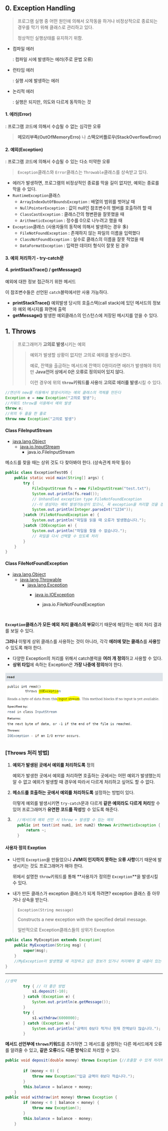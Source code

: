 ## 0.  Exception Handling

> 프로그램 실행 중 어떤 원인에 의해서 오작동을 하거나 비정상적으로 종료되는 경우를 막기 위해 클래스로 관리하고 있다. 
>
> 정상적인 실행상태를 유지하기 위함.

- 컴파일 에러

  : 컴파일 시에 발생하는 에러(주로 문법 오류)

- 런타임 에러

  : 실행 시에 발생하는 에러

- 논리적 에러

  : 실행은 되지만, 의도와 다르게 동작하는 것

#### 1. 에러(Error)

: 프로그램 코드에 의해서 수습될 수 없는 심각한 오류

> **메모리부족(OutOfMemoryErro)** 나 **스택오버플로우(StackOverflowError)**

#### 2. 예외(Exception)

: 프로그램 코드에 의해서 수습될 수 있는 다소 미약한 오류

> `Exception`클래스와 `Error`클래스는 `Throwable`클래스를 상속받고 있다.

* 에러가 발생하면, 프로그램의 비정상적인 종료를 막을 길이 없지만, 예외는 종료를 막을 수 있다.
* `RuntimeException`클래스
  * `ArrayIndexOutOfBoundsException` : 배열의 범위를 벗어날 때
  * `NullPointerException` : 값이 null인 참조변수의 멤버를 호출하려 할 때
  * `ClassCastException` : 클래스간의 형변환을 잘못했을 때
  * `ArithmeticException` : 정수를 0으로 나누려고 했을 때
* `Exception`클래스 (사용자들의 동작에 의해서 발생하는 경우 多)
  * `FileNotFoundException` : 존재하지 않는 파일의 이름을 입력했다
  * `ClassNotFoundException` : 실수로 클래스의 이름을 잘못 적었을 때
  * `DataFormatException` : 입력한 데이터 형식이 잘못 된 경우

#### 3. 예외 처리하기 - try-catch문

#### 4. printStackTrace() / getMessage()

예외에 대한 정보 접근하기 위한 메서드

이 참조변수들은 선언된 `catch`블럭에서만 사용 가능하다.

* **printStackTrace()** 예외발생 당시의 호출스택(call stack)에 있던 메서드의 정보와 예외 메시지를 화면에 출력
*  **getMessage()** 발생한 예외클래스의 인스턴스에 저장된 메시지를 얻을 수 있다.

##  1.  Throws

> 프로그래머가 **고의로 발생**시키는 예외
>
> > 예외가 발생할 상황이 없지만 고의로 예외를 발생시켰다.
> >
> > 예로, 잔액을 출금하는 메서드에 잔액이 0원이라면 에러가 발생해야 하지만 **Java언어 상에서 0은 오류로 정의되어 있지 않다.**
> >
> > 이런 경우에 위의 **`throw`키워드를 사용**해 **고의로 에러를 발생**시킬 수 있다.

```java
//연산자 new를 이용해서 발생시키려는 예외 클래스의 객체를 만든다
Exception e = new Exception("고의로 발생");
//키워드 throw를 이용해서 예외 발생
throw e;
//위의 두 줄을 한 줄로
throw new Exception("고의로 발생")
```



#### Class FileInputStream 

- [java.lang.Object](../../java/lang/Object.html)
   - [java.io.InputStream](../../java/io/InputStream.html)
     - java.io.FileInputStream

메소드를 찾을 때는 상위 것도 다 찾아봐야 한다. (상속관계 파악 필수)

```java
public class ExceptionTest05 {
	public static void main(String[] args) {
		try {
			FileInputStream fs = new FileInputStream("test.txt");
			System.out.println(fs.read());
			// Unhandled exception type FileNotFoundException
			//-이 생성자는 예외 발생가능성이 있으니, 꼭 exception을 처리할 것을 경고해주는 것.
			System.out.println(Integer.parseInt("1234"));
		}catch (FileNotFoundException e) {
			System.out.println("파일을 읽을 때 오류가 발생했습니다.");
		}catch (IOException e) {
			System.out.println("파일을 찾을 수 없습니다.");
			// 파일을 다시 선택할 수 있도록 처리
		}
	}
}
```

####  Class FileNotFoundException

- [java.lang.Object](../../java/lang/Object.html)
   - [java.lang.Throwable](../../java/lang/Throwable.html)
     - [java.lang.Exception](../../java/lang/Exception.html)
        - [java.io.IOException](../../java/io/IOException.html)
          
           - java.io.FileNotFoundException	
           
             ​	

**`Exception`클래스가 모든 예외 처리 클래스의 부모**이기 때문에 해당하는 예외 처리 결과를 보일 수 있다.

 **그러나** 이렇게 상위 클래스를 사용하는 것이 아니라, 각각 **에러에 맞는 클래스**를 **사용**할 수 있도록 해야 한다.

- 다양한 Exception의 처리를 위해서 catch블럭을 **여러 개 정의**하고 사용할 수 있다.
- **상위 타입**에 속하는 Exception은 **가장 나중에 정의**해야 한다.

![read](images/read.PNG)



### [Throws 처리 방법]

 1. **예외가 발생된 곳에서 예외를 처리하도록** 정의

     예외가 발생한 곳에서 예외를 처리하면 호출하는 곳에서는 어떤 예외가 발생했는지 알 수 없고
     예외가 발생할 때 경우에 따라서 다르게 처리하고 싶어도 할 수 없다.
     
     
     
2. **메소드를 호출하는 곳에서 예외를 처리하도록** 설정하는 방법이 있다.
   
     이렇게 예외를 발생시키면 `try-catch`문과 다르게 **같은 예외라도 다르게 처리**할 수 있어 프로그래머가 **유연한 코드를 작성**할 수 있도록 해준다.
     
3. ```java
     //메서드에 예외 선언 시 throw + 발생할 수 있는 예외
     public int test(int num1, int num2) throws ArithmeticException {
         return ~;
     }
     ```

#### 사용자 정의 Exeption

* 나만의 `Exception`을 만들었으나 **JVM이 인지하지 못하는 오류 사항**이기 때문에 발생시키는 것도 프로그래머가 해야 한다.

  위에서 설명한 `throw`키워드를 통해 **사용자가 정의한 `Exception`**을 발생시킬 수 있다.	

* 내가 만든 클래스가 exception 클래스가 되게 하려면? exception  클래스 중 아무거나 상속을 받는다.

>`Exception(String message)`        				
>
>  Constructs a new exception with the specified detail message.
>
>일반적으로 Exception클래스들의 상위가 Exception

```java
public class MyException extends Exception{
	public MyException(String msg) {
		super(msg);
	}
	//MyException이 발생햇을 때 저장하고 싶은 정보가 있거나 처리해야 할 내용이 있는 경우 구현
}
```

---

```java
//생략
		try { // 더 좋은 방법
			s1.deposit(-10);
		} catch (Exception e) {
			System.out.println(e.getMessage());
		}
		try {
			s1.withdraw(6000000);
		} catch (Exception e) {
			System.out.println("금액이 0보다 적거나 현재 잔액보다 많습니다.");
		}

```

**메서드 선언부에 `throws`키워드**를 추가하면 그 메서드를 실행하는 다른 메서드에게 오류를 알려줄 수 있고, **같은 오류**라도 **다른 방식**으로 처리할 수 있다.

```java
public void deposit(double money) throws Exception {//호출할 수 있게 처리하도록 예외를 던져버림

		if (money < 0) {
			throw new Exception("입금 금액이 0보다 적습니다.");
		}
		this.balance = balance + money;
	}	
public void withdraw(int money) throws Exception {
		if (money < 0 | balance < money) {
			throw new Exception();
		}
		this.balance = balance - money;
	}
```







